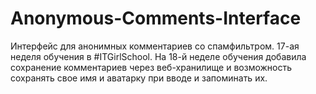# Anonymous-Comments-Interface
Интерфейс для анонимных комментариев со спамфильтром. 17-ая неделя обучения в #ITGirlSchool.
На 18-й неделе обучения добавила сохранение комментариев через веб-хранилище и возможность сохранять свое имя и аватарку при вводе и запоминать их.
